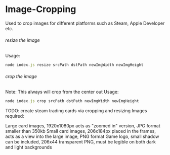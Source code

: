 # Image-Cropping


Used to crop images for different platforms such as Steam, Apple Developer etc.

###### resize the image
Usage:
```javascript
node index.js resize srcPath dstPath newImgWidth newImgHeight
```

###### crop the image
Note: This always will crop from the center out
Usage:
```javascript
node index.js crop srcPath dstPath newImgWidth newImgHeight
```


TODO: 
create steam trading cards via cropping and resizing
Images required:

Large card images, 1920x1080px acts as "zoomed in" version, JPG format smaller than 350kb
Small card images, 206x184px placed in the frames, acts as a view into the large image, PNG format
Game logo, small shadow can be included, 206x44 transparent PNG, must be legible on both dark and light backgrounds
